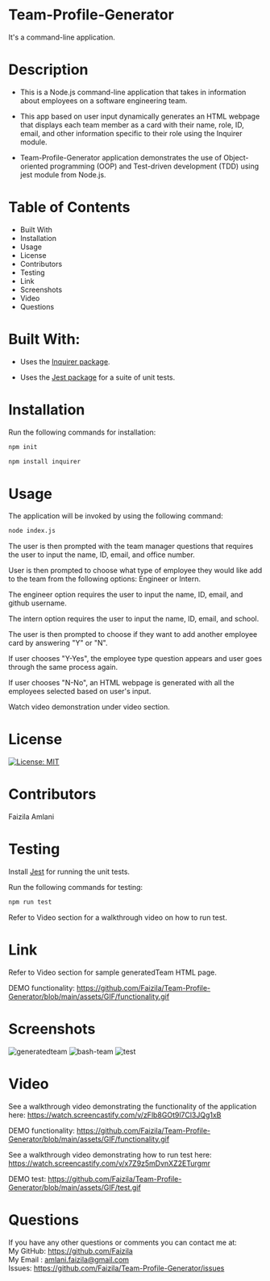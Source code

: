 # Team-Profile-Generator

It's a command-line application.

# Description

* This is a Node.js command-line application that takes in information about employees on a software engineering team.

* This app based on user input dynamically generates an HTML webpage that displays each team member as a card with their name, role, ID, email, and other information specific to their role using the Inquirer module. 

* Team-Profile-Generator application demonstrates the use of Object-oriented programming (OOP) and Test-driven development (TDD) using jest module from Node.js.

# Table of Contents

* Built With
* Installation
* Usage
* License
* Contributors
* Testing
* Link
* Screenshots
* Video
* Questions

# Built With:

* Uses the [Inquirer package](https://www.npmjs.com/package/inquirer).

* Uses the [Jest package](https://www.npmjs.com/package/jest) for a suite of unit tests.

# Installation

Run the following commands for installation:

```bash
npm init
```

```bash
npm install inquirer
```
# Usage

The application will be invoked by using the following command:

```bash
node index.js
```
The user is then prompted with the team manager questions that requires the user to input the name, ID, email, and office number.

User is then prompted to choose what type of employee they would like add to the team from the following options: Engineer or Intern.

The engineer option requires the user to input the name, ID, email, and github username.

The intern option requires the user to input the name, ID, email, and school.

The user is then prompted to choose if they want to add another employee card by answering "Y" or "N".

If user chooses "Y-Yes", the employee type question appears and user goes through the same process again.

If user chooses "N-No", an HTML webpage is generated with all the employees selected based on user's input.

Watch video demonstration under video section.

# License

[![License: MIT](https://img.shields.io/badge/License-MIT-yellow.svg)](https://opensource.org/licenses/MIT)

# Contributors

Faizila Amlani

# Testing

Install [Jest](https://www.npmjs.com/package/jest) for running the unit tests.

Run the following commands for testing:

```bash
npm run test
```
Refer to Video section for a walkthrough video on how to run test.

# Link

Refer to Video section for sample generatedTeam HTML page.

DEMO functionality: https://github.com/Faizila/Team-Profile-Generator/blob/main/assets/GIF/functionality.gif 

# Screenshots

![generatedteam](https://user-images.githubusercontent.com/78191579/137752242-5fa07918-8760-4e90-8966-47ad20d93f66.JPG)
![bash-team](https://user-images.githubusercontent.com/78191579/137752219-c45a7fbd-4ba5-4044-a0c4-123744def910.JPG)
![test](https://user-images.githubusercontent.com/78191579/137602190-0c06b8d6-5f14-44c0-892a-753fc9a0d499.JPG)

# Video

See a walkthrough video demonstrating the functionality of the application here:
https://watch.screencastify.com/v/zFlb8GOt9l7Cl3JQg1xB

DEMO functionality: https://github.com/Faizila/Team-Profile-Generator/blob/main/assets/GIF/functionality.gif

See a walkthrough video demonstrating how to run test here:
https://watch.screencastify.com/v/x7Z9z5mDvnXZ2ETurgmr

DEMO test: https://github.com/Faizila/Team-Profile-Generator/blob/main/assets/GIF/test.gif 

# Questions

If you have any other questions or comments you can contact me at:
   <br>
   My GitHub: https://github.com/Faizila
   <br>
   My Email : amlani.faizila@gmail.com
   <br>
   Issues: https://github.com/Faizila/Team-Profile-Generator/issues

